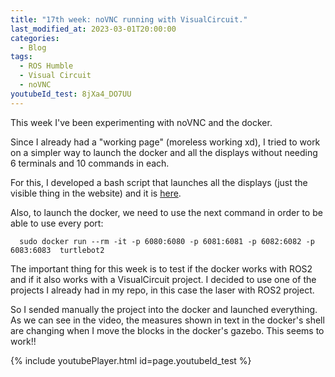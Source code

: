 ```yaml
---
title: "17th week: noVNC running with VisualCircuit."
last_modified_at: 2023-03-01T20:00:00
categories:
  - Blog
tags:
  - ROS Humble
  - Visual Circuit
  - noVNC
youtubeId_test: 8jXa4_DO7UU
---
```


This week I've been experimenting with noVNC and the docker.

Since I already had a "working page" (moreless working xd), I tried to work on a simpler way to launch the docker and all the displays without needing 6 terminals and 10 commands in each.

For this, I developed a bash script that launches all the displays (just the visible thing in the website) and it is [here](https://github.com/RoboticsLabURJC/2022-tfg-david-tapiador/blob/main/webpage/launch.sh).

Also, to launch the docker, we need to use the next command in order to be able to use every port:
~~~
  sudo docker run --rm -it -p 6080:6080 -p 6081:6081 -p 6082:6082 -p 6083:6083  turtlebot2
~~~

The important thing for this week is to test if the docker works with ROS2 and if it also works with a VisualCircuit project.
I decided to use one of the projects I already had in my repo, in this case the laser with ROS2 project.

So I sended manually the project into the docker and launched everything. As we can see in the video, the measures shown in text in the docker's shell are changing when I move the blocks in the docker's gazebo. This seems to work!!

{% include youtubePlayer.html id=page.youtubeId_test %}



